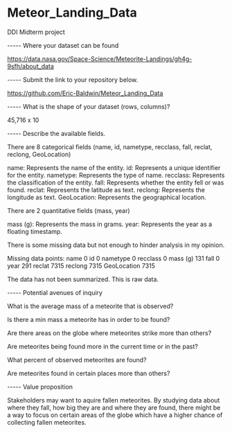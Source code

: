 # Meteor_Landing_Data
DDI Midterm project




----- Where your dataset can be found

https://data.nasa.gov/Space-Science/Meteorite-Landings/gh4g-9sfh/about_data



----- Submit the link to your repository below.

https://github.com/Eric-Baldwin/Meteor_Landing_Data




----- What is the shape of your dataset (rows, columns)?

45,716 x 10



----- Describe the available fields.

There are 8 categorical fields (name, id, nametype, recclass, fall, reclat, reclong, GeoLocation)

name: Represents the name of the entity.
id: Represents a unique identifier for the entity.
nametype: Represents the type of name.
recclass: Represents the classification of the entity.
fall: Represents whether the entity fell or was found.
reclat: Represents the latitude as text.
reclong: Represents the longitude as text.
GeoLocation: Represents the geographical location.

There are 2 quantitative fields (mass, year)

mass (g): Represents the mass in grams.
year: Represents the year as a floating timestamp.

There is some missing data but not enough to hinder analysis in my opinion.

Missing data points:
name                0
id                  0
nametype            0
recclass            0
mass (g)            131
fall                0
year                291
reclat              7315
reclong             7315
GeoLocation         7315

The data has not been summarized. This is raw data.



----- Potential avenues of inquiry

What is the average mass of a meteorite that is observed?

Is there a min mass a meteorite has in order to be found?

Are there areas on the globe where meteorites strike more than others?

Are meteorites being found more in the current time or in the past?

What percent of observed meteorites are found?

Are meteorites found in certain places more than others?





----- Value proposition

Stakeholders may want to aquire fallen meteorites. By studying data about where they fall, how big they are and where they are found, there might be a way to focus on certain areas of the globe which have a higher chance of collecting fallen meteorites.

